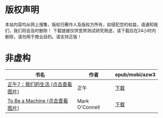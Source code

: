 # 版权声明

本站内容均从网上搜集，版权归著作人及版权方所有，如侵犯您的权益，请通知我们，我们将会及时删除！ 下载链接仅供宽带测试研究用途，请下载后在24小时内删除，请勿用于商业目的。请支持正版！

# 非虚构

| 书名 | 作者 | epub/mobi/azw3 |
| --- | --- | --- |
| [正午7：我们的生活 (点击查看图片)](https://www.dushupai.com/attachment/2024/06/08/0f23c0147968a674.jpg) | 正午 | [下载](https://url89.ctfile.com/f/31084289-1357052818-d04d83?p=8866) |
| [To Be a Machine (点击查看图片)](https://www.dushupai.com/attachment/2024/06/05/19caaf2242e5b0bb.jpg) | Mark O'Connell | [下载](https://url89.ctfile.com/f/31084289-1357027078-09d6c7?p=8866) |
